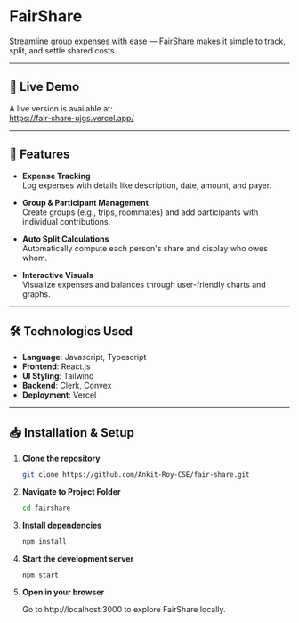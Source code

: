 # FairShare

Streamline group expenses with ease — FairShare makes it simple to track, split, and settle shared costs.

---

## 🚀 Live Demo

A live version is available at:  
https://fair-share-ujgs.vercel.app/

---

## 🎯 Features

- **Expense Tracking**  
  Log expenses with details like description, date, amount, and payer.

- **Group & Participant Management**  
  Create groups (e.g., trips, roommates) and add participants with individual contributions.

- **Auto Split Calculations**  
  Automatically compute each person's share and display who owes whom.

- **Interactive Visuals**  
  Visualize expenses and balances through user-friendly charts and graphs.

---

## 🛠 Technologies Used

- **Language**: Javascript, Typescript
- **Frontend**: React.js  
- **UI Styling**: Tailwind  
- **Backend**: Clerk, Convex
- **Deployment**: Vercel

---

## 📥 Installation & Setup

1. **Clone the repository**  
   ```bash
   git clone https://github.com/Ankit-Roy-CSE/fair-share.git

2. **Navigate to Project Folder**
    ```bash
    cd fairshare

3. **Install dependencies**
    ```bash
    npm install

4. **Start the development server**
    ```bash
    npm start

5. **Open in your browser**
    
    Go to http://localhost:3000 to explore FairShare locally.
